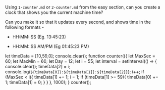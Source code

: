 Using `1-counter.md` or `2-counter.md` from the easy section, can you create a
clock that shows you the current machine time?

Can you make it so that it updates every second, and shows time in the following formats - 

 - HH:MM::SS (Eg. 13:45:23)

 - HH:MM::SS AM/PM (Eg 01:45:23 PM)

let timeData = [10,59,0];
console.clear();
function counter(){
    let MaxSec = 60;
    let MaxMin = 60;
    let Day = 12;
    let i  = 55;
        let interval = setInterval(() => {
            console.clear();
            timeData[2] = i;
            console.log(`${timeData[0]}:${timeData[1]}:${timeData[2]}`);
            i++;
            if (MaxSec < i){
                timeData[1] += 1;
                i = 1; 
                if (timeData[1] >= 59){
                    timeData[0] += 1;
                    timeData[1] = 0;
                }
            } 
        }, 1000);
}
counter();


